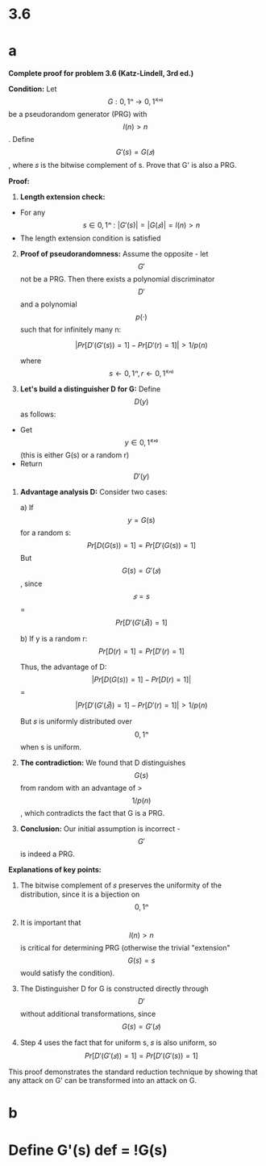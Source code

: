 # 3.6
# a
**Complete proof for problem 3.6 (Katz-Lindell, 3rd ed.)**

**Condition:**
Let $$G: {0,1}ⁿ → {0,1}ˡ⁽ⁿ⁾$$ be a pseudorandom generator (PRG) with $$l(n) > n$$. Define $$G'(s) = G(𝑠)$$, where 𝑠 is the bitwise complement of s. Prove that G' is also a PRG.

**Proof:**

1. **Length extension check:**
- For any $$s ∈ {0,1}ⁿ: |G'(s)| = |G(𝑠)| = l(n) > n$$
- The length extension condition is satisfied

2. **Proof of pseudorandomness:**
   Assume the opposite - let $$G'$$ not be a PRG. Then there exists a polynomial discriminator $$D'$$ and a polynomial $$p(·)$$ such that for infinitely many n:

   $$|Pr[D'(G'(s)) = 1] - Pr[D'(r) = 1]| > 1/p(n)$$   

   where $$s ← {0,1}ⁿ, r ← {0,1}ˡ⁽ⁿ⁾$$

3. **Let's build a distinguisher D for G:**
   Define $$D(y)$$ as follows:
- Get $$y ∈ {0,1}ˡ⁽ⁿ⁾$$ (this is either G(s) or a random r)
- Return $$D'(y)$$

1. **Advantage analysis D:**
   Consider two cases:

   a) If $$y = G(s)$$ for a random s:
   $$Pr[D(G(s)) = 1] = Pr[D'(G(s)) = 1]$$
   But $$G(s) = G'(𝑠)$$, since $$𝑠 = s$$
   = $$Pr[D'(G'(𝑠̅)) = 1]$$

   b) If y is a random r:
   $$Pr[D(r) = 1] = Pr[D'(r) = 1]$$

   Thus, the advantage of D:
   $$|Pr[D(G(s)) = 1] - Pr[D(r) = 1]|$$
   = $$|Pr[D'(G'(𝑠̅)) = 1] - Pr[D'(r) = 1]| > 1/p(n)$$

   But 𝑠 is uniformly distributed over $${0,1}ⁿ$$ when s is uniform.

2. **The contradiction:**
   We found that D distinguishes $$G(s)$$ from random with an advantage of > $$1/p(n)$$, which contradicts the fact that G is a PRG.

3. **Conclusion:**
   Our initial assumption is incorrect - $$G'$$ is indeed a PRG.

**Explanations of key points:**

1. The bitwise complement of 𝑠 preserves the uniformity of the distribution, since it is a bijection on $${0,1}ⁿ$$

2. It is important that $$l(n) > n$$ is critical for determining PRG (otherwise the trivial "extension" $$G(s) = s$$ would satisfy the condition).

3. The Distinguisher D for G is constructed directly through $$D'$$ without additional transformations, since $$G(s) = G'(𝑠)$$

4. Step 4 uses the fact that for uniform s, 𝑠 is also uniform, so $$Pr[D'(G'(𝑠)) = 1] = Pr[D'(G'(s)) = 1]$$

This proof demonstrates the standard reduction technique by showing that any attack on G' can be transformed into an attack on G.

# b
# Define G'(s) def = !G(s)



